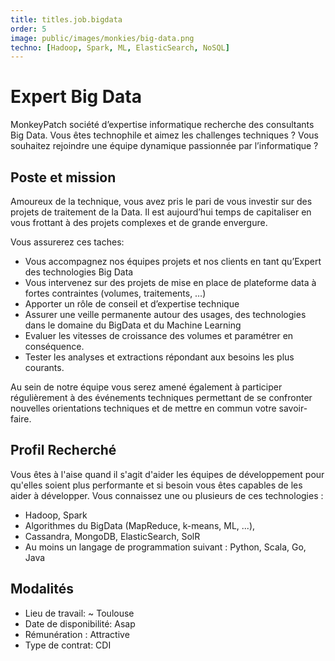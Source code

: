 ```yaml
---
title: titles.job.bigdata 
order: 5
image: public/images/monkies/big-data.png
techno: [Hadoop, Spark, ML, ElasticSearch, NoSQL]
---
```


# Expert Big Data

MonkeyPatch société d’expertise informatique recherche des consultants Big Data. Vous êtes technophile et aimez les challenges techniques ? Vous souhaitez rejoindre une équipe dynamique passionnée par l’informatique ?

## Poste et mission

Amoureux de la technique, vous avez pris le pari de vous investir sur des projets de traitement de la Data. Il est aujourd’hui temps de capitaliser en vous frottant à des projets complexes et de grande envergure.

Vous assurerez ces taches:

 *  Vous accompagnez nos équipes projets et nos clients en tant qu’Expert des technologies Big Data
 *  Vous intervenez sur des projets de mise en place de plateforme data à fortes contraintes (volumes, traitements, …)
 * Apporter un rôle de conseil et d’expertise technique
 * Assurer une veille permanente autour des usages, des technologies dans le domaine du BigData et du Machine Learning
 * Evaluer les vitesses de croissance des volumes et paramétrer en conséquence.
 * Tester les analyses et extractions répondant aux besoins les plus courants.

<!--more-->

Au sein de notre équipe vous serez amené également à participer régulièrement à des événements techniques permettant de se confronter nouvelles orientations techniques et de mettre en commun votre savoir-faire.

## Profil Recherché

Vous êtes à l'aise quand il s'agit d'aider les équipes de développement pour qu'elles soient plus performante et si besoin vous êtes capables de les aider à développer. 
Vous connaissez une ou plusieurs de ces technologies :
    
 * Hadoop, Spark
 * Algorithmes du BigData (MapReduce, k-means, ML, ...), 
 * Cassandra, MongoDB, ElasticSearch, SolR
 * Au moins un langage de programmation suivant : Python, Scala, Go, Java

## Modalités

* Lieu de travail: ~ Toulouse
* Date de disponibilité: Asap
* Rémunération : Attractive
* Type de contrat: CDI

